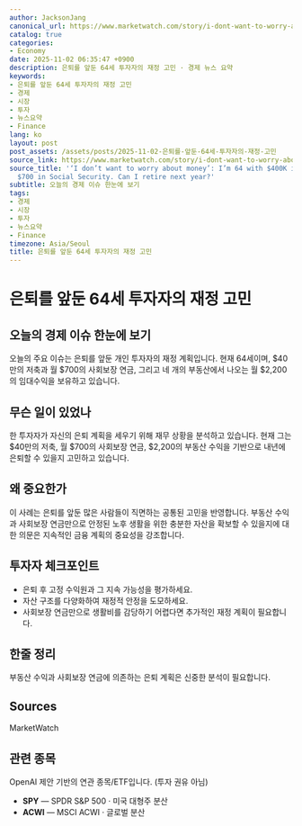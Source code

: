 ```yaml
---
author: JacksonJang
canonical_url: https://www.marketwatch.com/story/i-dont-want-to-worry-about-money-im-64-with-400k-in-savings-and-700-in-social-security-can-i-retire-next-year-40011032?mod=mw_rss_topstories
catalog: true
categories:
- Economy
date: 2025-11-02 06:35:47 +0900
description: 은퇴를 앞둔 64세 투자자의 재정 고민 · 경제 뉴스 요약
keywords:
- 은퇴를 앞둔 64세 투자자의 재정 고민
- 경제
- 시장
- 투자
- 뉴스요약
- Finance
lang: ko
layout: post
post_assets: /assets/posts/2025-11-02-은퇴를-앞둔-64세-투자자의-재정-고민
source_link: https://www.marketwatch.com/story/i-dont-want-to-worry-about-money-im-64-with-400k-in-savings-and-700-in-social-security-can-i-retire-next-year-40011032?mod=mw_rss_topstories
source_title: '‘I don’t want to worry about money’: I’m 64 with $400K in savings and
  $700 in Social Security. Can I retire next year?'
subtitle: 오늘의 경제 이슈 한눈에 보기
tags:
- 경제
- 시장
- 투자
- 뉴스요약
- Finance
timezone: Asia/Seoul
title: 은퇴를 앞둔 64세 투자자의 재정 고민
---
```


# 은퇴를 앞둔 64세 투자자의 재정 고민

## 오늘의 경제 이슈 한눈에 보기
오늘의 주요 이슈는 은퇴를 앞둔 개인 투자자의 재정 계획입니다. 현재 64세이며, $40만의 저축과 월 $700의 사회보장 연금, 그리고 네 개의 부동산에서 나오는 월 $2,200의 임대수익을 보유하고 있습니다.

## 무슨 일이 있었나
한 투자자가 자신의 은퇴 계획을 세우기 위해 재무 상황을 분석하고 있습니다. 현재 그는 $40만의 저축, 월 $700의 사회보장 연금, $2,200의 부동산 수익을 기반으로 내년에 은퇴할 수 있을지 고민하고 있습니다.

## 왜 중요한가
이 사례는 은퇴를 앞둔 많은 사람들이 직면하는 공통된 고민을 반영합니다. 부동산 수익과 사회보장 연금만으로 안정된 노후 생활을 위한 충분한 자산을 확보할 수 있을지에 대한 의문은 지속적인 금융 계획의 중요성을 강조합니다.

## 투자자 체크포인트
- 은퇴 후 고정 수익원과 그 지속 가능성을 평가하세요.
- 자산 구조를 다양화하여 재정적 안정을 도모하세요.
- 사회보장 연금만으로 생활비를 감당하기 어렵다면 추가적인 재정 계획이 필요합니다.

## 한줄 정리
부동산 수익과 사회보장 연금에 의존하는 은퇴 계획은 신중한 분석이 필요합니다.

## Sources
MarketWatch

## 관련 종목
OpenAI 제안 기반의 연관 종목/ETF입니다. (투자 권유 아님)
- **SPY** — SPDR S&P 500 · 미국 대형주 분산
- **ACWI** — MSCI ACWI · 글로벌 분산